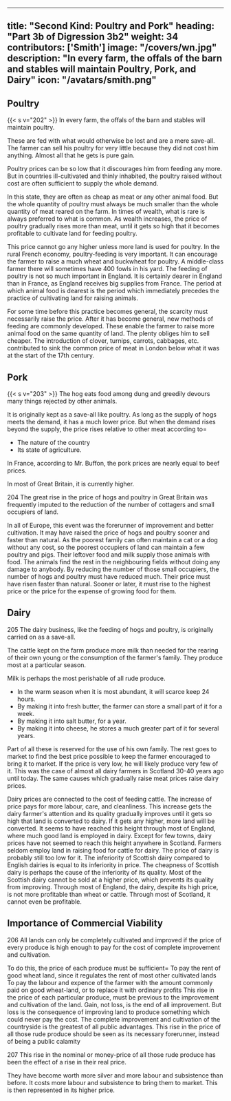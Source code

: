 
---
title: "Second Kind: Poultry and Pork"
heading: "Part 3b of Digression 3b2"
weight: 34
contributors: ['Smith']
image: "/covers/wn.jpg"
description: "In every farm, the offals of the barn and stables will maintain Poultry, Pork, and Dairy"
icon: "/avatars/smith.png"
---



## Poultry

{{< s v="202" >}} In every farm, the offals of the barn and stables will maintain poultry.

These are fed with what would otherwise be lost and are a mere save-all.
The farmer can sell his poultry for very little because they did not cost him anything.
Almost all that he gets is pure gain.

Poultry prices can be so low that it discourages him from feeding any more.
But in countries ill-cultivated and thinly inhabited, the poultry raised without cost are often sufficient to supply the whole demand.

In this state, they are often as cheap as meat or any other animal food.
But the whole quantity of poultry must always be much smaller than the whole quantity of meat reared on the farm.
In times of wealth, what is rare is always preferred to what is common.
As wealth increases, the price of poultry gradually rises more than meat, until it gets so high that it becomes profitable to cultivate land for feeding poultry.

This price cannot go any higher unless more land is used for poultry.
In the rural French economy, poultry-feeding is very important.
It can encourage the farmer to raise a much wheat and buckwheat for poultry.
A middle-class farmer there will sometimes have 400 fowls in his yard.
The feeding of poultry is not so much important in England.
It is certainly dearer in England than in France, as England receives big supplies from France.
The period at which animal food is dearest is the period which immediately precedes the practice of cultivating land for raising animals.

For some time before this practice becomes general, the scarcity must necessarily raise the price.
After it has become general, new methods of feeding are commonly developed.
These enable the farmer to raise more animal food on the same quantity of land.
The plenty obliges him to sell cheaper.
The introduction of clover, turnips, carrots, cabbages, etc. contributed to sink the common price of meat in London below what it was at the start of the 17th century.


## Pork

{{< s v="203" >}} The hog eats food among dung and greedily devours many things rejected by other animals.

It is originally kept as a save-all like poultry.
As long as the supply of hogs meets the demand, it has a much lower price.
But when the demand rises beyond the supply, the price rises relative to other meat according to= 
- The nature of the country
- Its state of agriculture.

In France, according to Mr. Buffon, the pork prices are nearly equal to beef prices.

In most of Great Britain, it is currently higher.

204 The great rise in the price of hogs and poultry in Great Britain was frequently imputed to the reduction of the number of cottagers and small occupiers of land.

In all of Europe, this event was the forerunner of improvement and better cultivation.
It may have raised the price of hogs and poultry sooner and faster than natural.
As the poorest family can often maintain a cat or a dog without any cost, so the poorest occupiers of land can maintain a few poultry and pigs.
Their leftover food and milk supply those animals with food.
The animals find the rest in the neighbouring fields without doing any damage to anybody.
By reducing the number of those small occupiers, the number of hogs and poultry must have reduced much.
Their price must have risen faster than natural.
Sooner or later, it must rise to the highest price or the price for the expense of growing food for them.


## Dairy 

205 The dairy business, like the feeding of hogs and poultry, is originally carried on as a save-all.

The cattle kept on the farm produce more milk than needed for the rearing of their own young or the consumption of the farmer's family.
They produce most at a particular season.

Milk is perhaps the most perishable of all rude produce.
- In the warm season when it is most abundant, it will scarce keep 24 hours.
- By making it into fresh butter, the farmer can store a small part of it for a week.
- By making it into salt butter, for a year.
- By making it into cheese, he stores a much greater part of it for several years.

Part of all these is reserved for the use of his own family.
The rest goes to market to find the best price possible to keep the farmer encouraged to bring it to market.
If the price is very low, he will likely produce very few of it.
This was the case of almost all dairy farmers in Scotland 30-40 years ago until today.
The same causes which gradually raise meat prices raise dairy prices.

Dairy prices are connected to the cost of feeding cattle.
The increase of price pays for more labour, care, and cleanliness.
This increase gets the dairy farmer's attention and its quality gradually improves until it gets so high that land is converted to dairy.
If it gets any higher, more land will be converted.
It seems to have reached this height through most of England, where much good land is employed in dairy.
Except for few towns, dairy prices have not seemed to reach this height anywhere in Scotland.
Farmers seldom employ land in raising food for cattle for dairy.
The price of dairy is probably still too low for it.
The inferiority of Scottish dairy compared to English dairies is equal to its inferiority in price.
The cheapness of Scottish dairy is perhaps the cause of the inferiority of its quality.
Most of the Scottish dairy cannot be sold at a higher price, which prevents its quality from improving.
Through most of England, the dairy, despite its high price, is not more profitable than wheat or cattle.
Through most of Scotland, it cannot even be profitable.


## Importance of Commercial Viability

206 All lands can only be completely cultivated and improved if the price of every produce is high enough to pay for the cost of complete improvement and cultivation.

To do this, the price of each produce must be sufficient= 
To pay the rent of good wheat land, since it regulates the rent of most other cultivated lands
To pay the labour and expence of the farmer with the amount commonly paid on good wheat-land, or to replace it with ordinary profits
This rise in the price of each particular produce, must be previous to the improvement and cultivation of the land.
Gain, not loss, is the end of all improvement.
But loss is the consequence of improving land to produce something which could never pay the cost.
The complete improvement and cultivation of the countryside is the greatest of all public advantages.
This rise in the price of all those rude produce should be seen as its necessary forerunner, instead of being a public calamity

207 This rise in the nominal or money-price of all those rude produce has been the effect of a rise in their real price.

They have become worth more silver and more labour and subsistence than before.
It costs more labour and subsistence to bring them to market.
This is then represented in its higher price.

